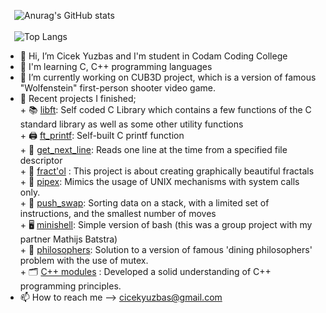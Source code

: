   &ensp;&ensp;![Anurag's GitHub stats](https://github-readme-stats.vercel.app/api?username=cyuzbas&theme=omni&show_icons=true&bg_color=636969&title_color=EEC4C9&text_color=EEC4C9)
<br><br>
 &ensp;&ensp;![Top Langs](https://github-readme-stats.vercel.app/api/top-langs/?username=cyuzbas&layout=compact&bg_color=EEC4C9&title_color=636969&text_color=636969)
 <br>
- 👋 Hi, I’m Cicek Yuzbas and I'm student in Codam Coding College
- 👀 I'm learning C, C++ programming languages
- 🌱 I’m currently working on CUB3D project, which is a version of famous "Wolfenstein" first-person shooter video game.
- 🔭 Recent projects I finished;<br> 
        + 📚  [libft](https://github.com/cyuzbas/Libft): Self coded C Library which contains a few functions of the C standard library as well as some other utility functions <br>
        + 🖨  [ft_printf](https://github.com/cyuzbas/ft_printf): Self-built C printf function<br>
        + 📄  [get_next_line](https://github.com/cyuzbas/get_next_line): Reads one line at the time from a specified file descriptor<br>
        + 🎇  [fract'ol](https://github.com/cyuzbas/Fract-ol) : This project is about creating graphically beautiful fractals<br>
        + 🧪  [pipex](https://github.com/cyuzbas/Pipex): Mimics the usage of UNIX mechanisms with system calls only.<br>
        + 🔢  [push_swap](https://github.com/cyuzbas/push-swap): Sorting data on a stack, with a limited set of instructions, and the smallest number of moves<br>
        + 🖥  [minishell](https://github.com/cyuzbas/Minishell): Simple version of bash (this was a group project with my partner Mathijs Batstra)<br>
        + 🍝  [philosophers](https://github.com/cyuzbas/Philosophers): Solution to a version of famous 'dining philosophers' problem with the use of mutex.<br>
        + 🗂  [C++ modules](https://github.com/cyuzbas/CPP-Modules) : Developed a solid understanding of C++ programming principles.<br>
- 📫 How to reach me --> cicekyuzbas@gmail.com 
